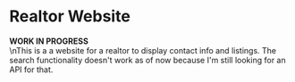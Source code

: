 # Realtor Website
**WORK IN PROGRESS**\
\nThis is a a website for a realtor to display contact info and listings. The search functionality doesn't work as of now because I'm still looking for an API for that.
